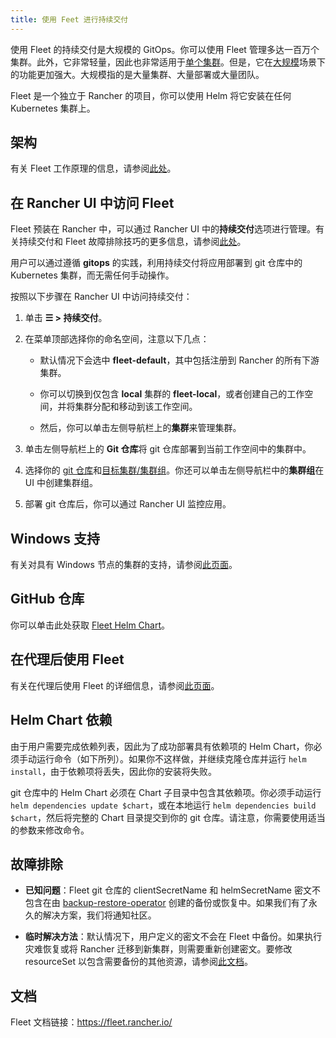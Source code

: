 ```yaml
---
title: 使用 Feet 进行持续交付
---
```


使用 Fleet 的持续交付是大规模的 GitOps。你可以使用 Fleet 管理多达一百万个集群。此外，它非常轻量，因此也非常适用于[单个集群](https://fleet.rancher.io/single-cluster-install/)。但是，它在[大规模](https://fleet.rancher.io/multi-cluster-install/)场景下的功能更加强大。大规模指的是大量集群、大量部署或大量团队。

Fleet 是一个独立于 Rancher 的项目，你可以使用 Helm 将它安装在任何 Kubernetes 集群上。


## 架构

有关 Fleet 工作原理的信息，请参阅[此处](../integrations-in-rancher/fleet-gitops-at-scale/architecture.md)。

## 在 Rancher UI 中访问 Fleet

Fleet 预装在 Rancher 中，可以通过 Rancher UI 中的**持续交付**选项进行管理。有关持续交付和 Fleet 故障排除技巧的更多信息，请参阅[此处](https://fleet.rancher.io/troubleshooting/)。

用户可以通过遵循 **gitops** 的实践，利用持续交付将应用部署到 git 仓库中的 Kubernetes 集群，而无需任何手动操作。

按照以下步骤在 Rancher UI 中访问持续交付：

1. 单击 **☰ > 持续交付**。

1. 在菜单顶部选择你的命名空间，注意以下几点：

   - 默认情况下会选中 **fleet-default**，其中包括注册到 Rancher 的所有下游集群。

   - 你可以切换到仅包含 **local** 集群的 **fleet-local**，或者创建自己的工作空间，并将集群分配和移动到该工作空间。

   - 然后，你可以单击左侧导航栏上的**集群**来管理集群。

1. 单击左侧导航栏上的 **Git 仓库**将 git 仓库部署到当前工作空间中的集群中。

1. 选择你的 [git 仓库](https://fleet.rancher.io/gitrepo-add/)和[目标集群/集群组](https://fleet.rancher.io/gitrepo-targets)。你还可以单击左侧导航栏中的**集群组**在 UI 中创建集群组。

1. 部署 git 仓库后，你可以通过 Rancher UI 监控应用。

## Windows 支持

有关对具有 Windows 节点的集群的支持，请参阅[此页面](../integrations-in-rancher/fleet-gitops-at-scale/windows-support.md)。

## GitHub 仓库

你可以单击此处获取 [Fleet Helm Chart](https://github.com/rancher/fleet/releases/tag/v0.3.10)。

## 在代理后使用 Fleet

有关在代理后使用 Fleet 的详细信息，请参阅[此页面](../integrations-in-rancher/fleet-gitops-at-scale/use-fleet-behind-a-proxy.md)。

## Helm Chart 依赖

由于用户需要完成依赖列表，因此为了成功部署具有依赖项的 Helm Chart，你必须手动运行命令（如下所列）。如果你不这样做，并继续克隆仓库并运行 `helm install`，由于依赖项将丢失，因此你的安装将失败。

git 仓库中的 Helm Chart 必须在 Chart 子目录中包含其依赖项。你必须手动运行 `helm dependencies update $chart`，或在本地运行 `helm dependencies build $chart`，然后将完整的 Chart 目录提交到你的 git 仓库。请注意，你需要使用适当的参数来修改命令。

## 故障排除

- **已知问题**：Fleet git 仓库的 clientSecretName 和 helmSecretName 密文不包含在由 [backup-restore-operator](../how-to-guides/new-user-guides/backup-restore-and-disaster-recovery/back-up-rancher.md#1-安装-rancher-backup-operator) 创建的备份或恢复中。如果我们有了永久的解决方案，我们将通知社区。

- **临时解决方法**：默认情况下，用户定义的密文不会在 Fleet 中备份。如果执行灾难恢复或将 Rancher 迁移到新集群，则需要重新创建密文。要修改 resourceSet 以包含需要备份的其他资源，请参阅[此文档](https://github.com/rancher/backup-restore-operator#user-flow)。

## 文档

Fleet 文档链接：https://fleet.rancher.io/